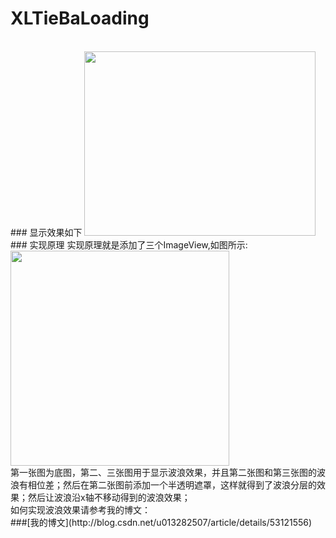 # XLTieBaLoading
<br>
### 显示效果如下
<img src="https://github.com/mengxianliang/XLTieBaLoading/blob/master/Image/1.gif" width=370 height=295 />
<br>
### 实现原理
实现原理就是添加了三个ImageView,如图所示:
<br>
<img src="https://github.com/mengxianliang/XLTieBaLoading/blob/master/Image/explain.png" width=350 height=344 />
<br>
第一张图为底图，第二、三张图用于显示波浪效果，并且第二张图和第三张图的波浪有相位差；然后在第二张图前添加一个半透明遮罩，这样就得到了波浪分层的效果；然后让波浪沿x轴不移动得到的波浪效果；
<br>
如何实现波浪效果请参考我的博文：
<br>
###[我的博文](http://blog.csdn.net/u013282507/article/details/53121556)
